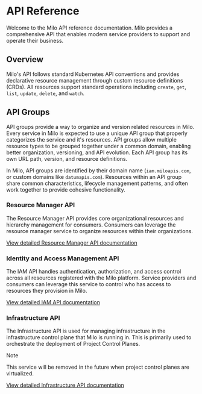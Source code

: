 # API Reference

Welcome to the Milo API reference documentation. Milo provides a comprehensive
API that enables modern service providers to support and operate their business.

## Overview

Milo's API follows standard Kubernetes API conventions and provides declarative
resource management through custom resource definitions (CRDs). All resources
support standard operations including `create`, `get`, `list`, `update`,
`delete`, and `watch`.

## API Groups

API groups provide a way to organize and version related resources in Milo.
Every service in Milo is expected to use a unique API group that properly
categorizes the service and it's resources. API groups allow multiple resource
types to be grouped together under a common domain, enabling better
organization, versioning, and API evolution. Each API group has its own URL
path, version, and resource definitions.

In Milo, API groups are identified by their domain name (`iam.miloapis.com`, or
custom domains like `datumapis.com`). Resources within an API group share common
characteristics, lifecycle management patterns, and often work together to
provide cohesive functionality.


### Resource Manager API

The Resource Manager API provides core organizational resources and hierarchy
management for consumers. Consumers can leverage the resource manager service to
organize resources within their organizations.

[View detailed Resource Manager API documentation](resourcemanager.md)

### Identity and Access Management API

The IAM API handles authentication, authorization, and access control across all
resources registered with the Milo platform. Service providers and consumers can
leverage this service to control who has access to resources they provision in
Milo.

[View detailed IAM API documentation](iam.md)

### Infrastructure API

The Infrastructure API is used for managing infrastructure in the infrastructure
control plane that Milo is running in. This is primarily used to orchestrate the
deployment of Project Control Planes.

> [!NOTE]
>
> This service will be removed in the future when project control planes are
> virtualized.

[View detailed Infrastructure API documentation](infrastructure.md)
